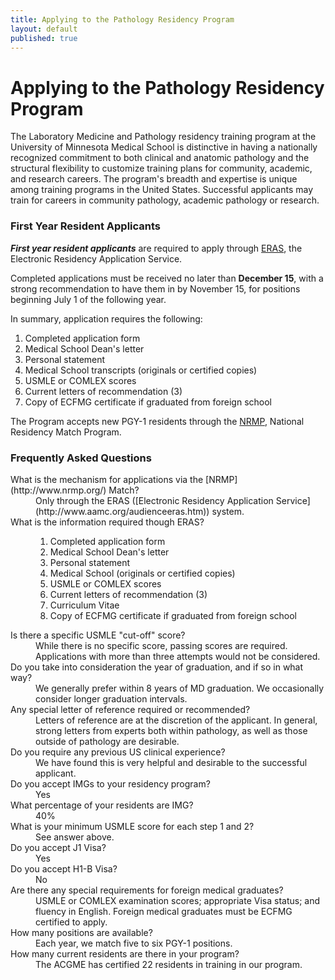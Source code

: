 ```yaml
---
title: Applying to the Pathology Residency Program
layout: default
published: true
---
```


#  Applying to the Pathology Residency Program

The Laboratory Medicine and Pathology residency training program at the
University of Minnesota Medical School is distinctive in having a nationally
recognized commitment to both clinical and anatomic pathology and the
structural flexibility to customize training plans for community, academic,
and research careers. The program's breadth and expertise is unique among
training programs in the United States. Successful applicants may train for careers in community pathology, academic pathology or research.

### First Year Resident Applicants

**_First year resident applicants_** are required to apply through [ERAS](http://www.aamc.org/eras/start.htm), the Electronic Residency Application Service.

Completed applications must be received no later than **December 15**, with a
strong recommendation to have them in by November 15, for positions beginning
July 1 of the following year.

In summary, application requires the following:

  1. Completed application form
  2. Medical School Dean's letter
  3. Personal statement
  4. Medical School transcripts (originals or certified copies)
  5. USMLE or COMLEX scores
  6. Current letters of recommendation (3)
  7. Copy of ECFMG certificate if graduated from foreign school

The Program accepts new PGY-1 residents through the
[NRMP](http://www.nrmp.org/), National Residency Match Program.

### <a id="faq">Frequently Asked Questions</a>

<dl>
<dt>What is the mechanism for applications via the [NRMP](http://www.nrmp.org/)
Match?</dt>

<dd>Only through the ERAS ([Electronic Residency Application Service](http://www.aamc.org/audienceeras.htm)) system.</dd>

<dt>What is the information required though ERAS?</dt>
<dd>
  <ol>
  <li>Completed application form
  <li>Medical School Dean's letter
  <li>Personal statement
  <li>Medical School (originals or certified copies)
  <li>USMLE or COMLEX scores
  <li>Current letters of recommendation (3)
  <li>Curriculum Vitae
  <li>Copy of ECFMG certificate if graduated from foreign school
  </ol>
</dd>

<dt>Is there a specific USMLE "cut-off" score?</dt>

<dd>While there is no specific score, passing scores are required.  Applications with more than three attempts would not be considered.</dd>

<dt>Do you take into consideration the year of graduation, and if so in what way?

<dd>We generally prefer within 8 years of MD graduation. We occasionally consider
longer graduation intervals.

<dt>Any special letter of reference required or recommended?

<dd>Letters of reference are at the discretion of the applicant. In general,
strong letters from experts both within pathology, as well as those outside of
pathology are desirable.

<dt>Do you require any previous US clinical experience?

<dd>We have found this is very helpful and desirable to the successful applicant.

<dt>Do you accept IMGs to your residency program?

<dd>Yes

<dt>What percentage of your residents are IMG?

<dd>40%

<dt>What is your minimum USMLE score for each step 1 and 2?

<dd>See answer above.

<dt>Do you accept J1 Visa?

<dd>Yes

<dt>Do you accept H1-B Visa?

<dd>No

<dt>Are there any special requirements for foreign medical graduates?

<dd>USMLE or COMLEX examination scores; appropriate Visa status; and fluency in
English. Foreign medical graduates must be ECFMG certified to apply.

<dt>How many positions are available?

<dd>Each year, we match five to six PGY-1 positions.

<dt>How many current residents are there in your program?

<dd>The ACGME has certified 22 residents in training in our program.
